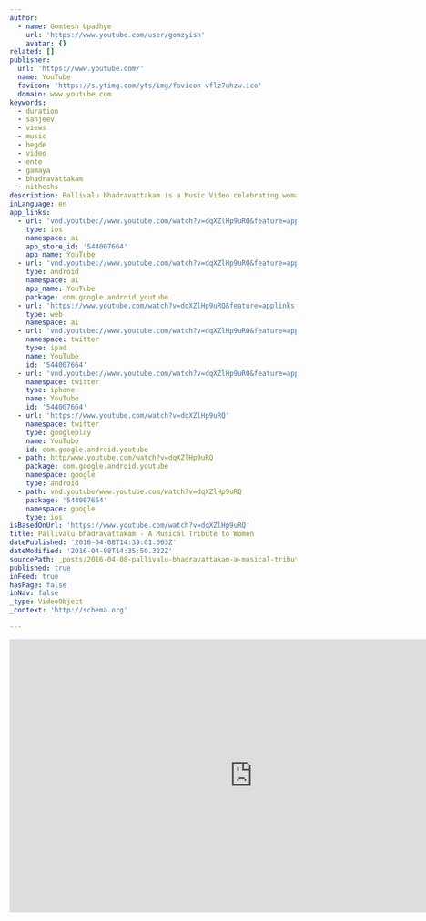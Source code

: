 ```yaml
---
author:
  - name: Gomtesh Upadhye
    url: 'https://www.youtube.com/user/gomzyish'
    avatar: {}
related: []
publisher:
  url: 'https://www.youtube.com/'
  name: YouTube
  favicon: 'https://s.ytimg.com/yts/img/favicon-vflz7uhzw.ico'
  domain: www.youtube.com
keywords:
  - duration
  - sanjeev
  - views
  - music
  - hegde
  - video
  - ente
  - gamaya
  - bhadravattakam
  - nitheshs
description: Pallivalu bhadravattakam is a Music Video celebrating womanhood. A Malayalam Folklore Depicting Godess Kali fighting over evil . Music direction and arrangements by Sanjeev Thomas with lead vocals by Sayanora Philip. The video has been shot in the beautiful state of Karnataka and the climax in Kerala.
inLanguage: en
app_links:
  - url: 'vnd.youtube://www.youtube.com/watch?v=dqXZlHp9uRQ&feature=applinks'
    type: ios
    namespace: ai
    app_store_id: '544007664'
    app_name: YouTube
  - url: 'vnd.youtube://www.youtube.com/watch?v=dqXZlHp9uRQ&feature=applinks'
    type: android
    namespace: ai
    app_name: YouTube
    package: com.google.android.youtube
  - url: 'https://www.youtube.com/watch?v=dqXZlHp9uRQ&feature=applinks'
    type: web
    namespace: ai
  - url: 'vnd.youtube://www.youtube.com/watch?v=dqXZlHp9uRQ&feature=applinks'
    namespace: twitter
    type: ipad
    name: YouTube
    id: '544007664'
  - url: 'vnd.youtube://www.youtube.com/watch?v=dqXZlHp9uRQ&feature=applinks'
    namespace: twitter
    type: iphone
    name: YouTube
    id: '544007664'
  - url: 'https://www.youtube.com/watch?v=dqXZlHp9uRQ'
    namespace: twitter
    type: googleplay
    name: YouTube
    id: com.google.android.youtube
  - path: http/www.youtube.com/watch?v=dqXZlHp9uRQ
    package: com.google.android.youtube
    namespace: google
    type: android
  - path: vnd.youtube/www.youtube.com/watch?v=dqXZlHp9uRQ
    package: '544007664'
    namespace: google
    type: ios
isBasedOnUrl: 'https://www.youtube.com/watch?v=dqXZlHp9uRQ'
title: Pallivalu bhadravattakam - A Musical Tribute to Women
datePublished: '2016-04-08T14:39:01.663Z'
dateModified: '2016-04-08T14:35:50.322Z'
sourcePath: _posts/2016-04-08-pallivalu-bhadravattakam-a-musical-tribute-to-women.md
published: true
inFeed: true
hasPage: false
inNav: false
_type: VideoObject
_context: 'http://schema.org'

---
```

<iframe src="https://cdn.embedly.com/widgets/media.html?src=https%3A%2F%2Fwww.youtube.com%2Fembed%2FdqXZlHp9uRQ%3Ffeature%3Doembed&amp;url=https%3A%2F%2Fwww.youtube.com%2Fwatch%3Fv%3DdqXZlHp9uRQ&amp;image=https%3A%2F%2Fi.ytimg.com%2Fvi%2FdqXZlHp9uRQ%2Fhqdefault.jpg&amp;key=b7d04c9b404c499eba89ee7072e1c4f7&amp;type=text%2Fhtml&amp;schema=youtube" width="854" height="480" scrolling="no" frameborder="0" allowfullscreen="allowfullscreen" style=""></iframe>